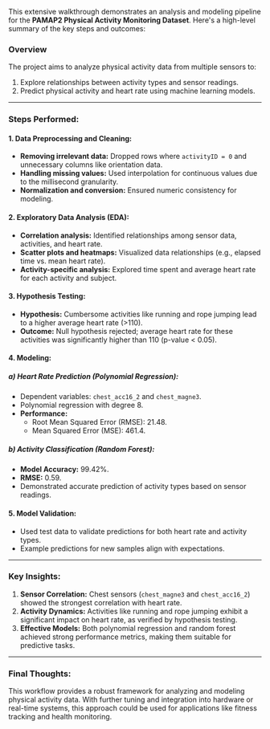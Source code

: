 This extensive walkthrough demonstrates an analysis and modeling pipeline for the **PAMAP2 Physical Activity Monitoring Dataset**. Here's a high-level summary of the key steps and outcomes:

### Overview
The project aims to analyze physical activity data from multiple sensors to:
1. Explore relationships between activity types and sensor readings.
2. Predict physical activity and heart rate using machine learning models.

---

### Steps Performed:

#### 1. **Data Preprocessing and Cleaning:**
- **Removing irrelevant data:** Dropped rows where `activityID = 0` and unnecessary columns like orientation data.
- **Handling missing values:** Used interpolation for continuous values due to the millisecond granularity.
- **Normalization and conversion:** Ensured numeric consistency for modeling.

#### 2. **Exploratory Data Analysis (EDA):**
- **Correlation analysis:** Identified relationships among sensor data, activities, and heart rate.
- **Scatter plots and heatmaps:** Visualized data relationships (e.g., elapsed time vs. mean heart rate).
- **Activity-specific analysis:** Explored time spent and average heart rate for each activity and subject.

#### 3. **Hypothesis Testing:**
- **Hypothesis:** Cumbersome activities like running and rope jumping lead to a higher average heart rate (>110).
- **Outcome:** Null hypothesis rejected; average heart rate for these activities was significantly higher than 110 (p-value < 0.05).

#### 4. **Modeling:**
##### a) **Heart Rate Prediction (Polynomial Regression):**
- Dependent variables: `chest_acc16_2` and `chest_magne3`.
- Polynomial regression with degree 8.
- **Performance:** 
  - Root Mean Squared Error (RMSE): 21.48.
  - Mean Squared Error (MSE): 461.4.

##### b) **Activity Classification (Random Forest):**
- **Model Accuracy:** 99.42%.
- **RMSE:** 0.59.
- Demonstrated accurate prediction of activity types based on sensor readings.

#### 5. **Model Validation:**
- Used test data to validate predictions for both heart rate and activity types.
- Example predictions for new samples align with expectations.

---

### Key Insights:
1. **Sensor Correlation:** Chest sensors (`chest_magne3` and `chest_acc16_2`) showed the strongest correlation with heart rate.
2. **Activity Dynamics:** Activities like running and rope jumping exhibit a significant impact on heart rate, as verified by hypothesis testing.
3. **Effective Models:** Both polynomial regression and random forest achieved strong performance metrics, making them suitable for predictive tasks.

---

### Final Thoughts:
This workflow provides a robust framework for analyzing and modeling physical activity data. With further tuning and integration into hardware or real-time systems, this approach could be used for applications like fitness tracking and health monitoring.
